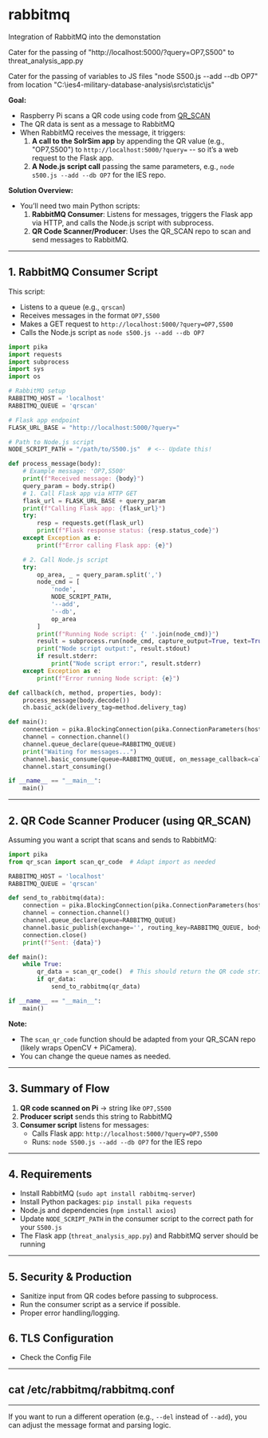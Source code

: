 # rabbitmq
Integration of RabbitMQ into the demonstation

Cater for the passing of "http://localhost:5000/?query=OP7,S500" to threat_analysis_app.py

Cater for the passing of variables to JS files "node S500.js --add --db OP7" from location "C:\ies4-military-database-analysis\src\static\js"

**Goal:**
- Raspberry Pi scans a QR code using code from [QR_SCAN](https://github.dxc.com/ireid5/QR_SCAN)
- The QR data is sent as a message to RabbitMQ
- When RabbitMQ receives the message, it triggers:
  1. **A call to the SolrSim app** by appending the QR value (e.g., "OP7,S500") to `http://localhost:5000/?query=` -- so it’s a web request to the Flask app.
  2. **A Node.js script call** passing the same parameters, e.g., `node s500.js --add --db OP7` for the IES repo.

**Solution Overview:**
- You’ll need two main Python scripts:
  1. **RabbitMQ Consumer**: Listens for messages, triggers the Flask app via HTTP, and calls the Node.js script with subprocess.
  2. **QR Code Scanner/Producer**: Uses the QR_SCAN repo to scan and send messages to RabbitMQ.

---

## 1. RabbitMQ Consumer Script

This script:
- Listens to a queue (e.g., `qrscan`)
- Receives messages in the format `OP7,S500`
- Makes a GET request to `http://localhost:5000/?query=OP7,S500`
- Calls the Node.js script as `node s500.js --add --db OP7`

```python name=rabbitmq_consumer.py
import pika
import requests
import subprocess
import sys
import os

# RabbitMQ setup
RABBITMQ_HOST = 'localhost'
RABBITMQ_QUEUE = 'qrscan'

# Flask app endpoint
FLASK_URL_BASE = "http://localhost:5000/?query="

# Path to Node.js script
NODE_SCRIPT_PATH = "/path/to/S500.js"  # <-- Update this!

def process_message(body):
    # Example message: 'OP7,S500'
    print(f"Received message: {body}")
    query_param = body.strip()
    # 1. Call Flask app via HTTP GET
    flask_url = FLASK_URL_BASE + query_param
    print(f"Calling Flask app: {flask_url}")
    try:
        resp = requests.get(flask_url)
        print(f"Flask response status: {resp.status_code}")
    except Exception as e:
        print(f"Error calling Flask app: {e}")

    # 2. Call Node.js script
    try:
        op_area, _ = query_param.split(',')
        node_cmd = [
            'node',
            NODE_SCRIPT_PATH,
            '--add',
            '--db',
            op_area
        ]
        print(f"Running Node script: {' '.join(node_cmd)}")
        result = subprocess.run(node_cmd, capture_output=True, text=True)
        print("Node script output:", result.stdout)
        if result.stderr:
            print("Node script error:", result.stderr)
    except Exception as e:
        print(f"Error running Node script: {e}")

def callback(ch, method, properties, body):
    process_message(body.decode())
    ch.basic_ack(delivery_tag=method.delivery_tag)

def main():
    connection = pika.BlockingConnection(pika.ConnectionParameters(host=RABBITMQ_HOST))
    channel = connection.channel()
    channel.queue_declare(queue=RABBITMQ_QUEUE)
    print("Waiting for messages...")
    channel.basic_consume(queue=RABBITMQ_QUEUE, on_message_callback=callback)
    channel.start_consuming()

if __name__ == "__main__":
    main()
```

---

## 2. QR Code Scanner Producer (using QR_SCAN)

Assuming you want a script that scans and sends to RabbitMQ:

```python name=qrscan_producer.py
import pika
from qr_scan import scan_qr_code  # Adapt import as needed

RABBITMQ_HOST = 'localhost'
RABBITMQ_QUEUE = 'qrscan'

def send_to_rabbitmq(data):
    connection = pika.BlockingConnection(pika.ConnectionParameters(host=RABBITMQ_HOST))
    channel = connection.channel()
    channel.queue_declare(queue=RABBITMQ_QUEUE)
    channel.basic_publish(exchange='', routing_key=RABBITMQ_QUEUE, body=data)
    connection.close()
    print(f"Sent: {data}")

def main():
    while True:
        qr_data = scan_qr_code()  # This should return the QR code string like 'OP7,S500'
        if qr_data:
            send_to_rabbitmq(qr_data)

if __name__ == "__main__":
    main()
```

**Note:**  
- The `scan_qr_code` function should be adapted from your QR_SCAN repo (likely wraps OpenCV + PiCamera).
- You can change the queue names as needed.

---

## 3. Summary of Flow

1. **QR code scanned on Pi** → string like `OP7,S500`
2. **Producer script** sends this string to RabbitMQ
3. **Consumer script** listens for messages:
   - Calls Flask app: `http://localhost:5000/?query=OP7,S500`
   - Runs: `node S500.js --add --db OP7` for the IES repo

---

## 4. Requirements

- Install RabbitMQ (`sudo apt install rabbitmq-server`)
- Install Python packages: `pip install pika requests`
- Node.js and dependencies (`npm install axios`)
- Update `NODE_SCRIPT_PATH` in the consumer script to the correct path for your `S500.js`
- The Flask app (`threat_analysis_app.py`) and RabbitMQ server should be running

---

## 5. Security & Production

- Sanitize input from QR codes before passing to subprocess.
- Run the consumer script as a service if possible.
- Proper error handling/logging.

## 6. TLS Configuration
 - Check the Config File
---
cat /etc/rabbitmq/rabbitmq.conf
---

---

If you want to run a different operation (e.g., `--del` instead of `--add`), you can adjust the message format and parsing logic.
